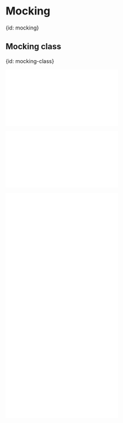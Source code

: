 # Mocking
{id: mocking}

## Mocking class
{id: mocking-class}


![](examples/mock-class/lib/MyClass.pm)

![](examples/mock-class/lib/MyApp.pm)

![](examples/mock-class/t/myapp-mocked.t)
![](examples/mock-class/t/myapp-real.t)
![](examples/mock-class/t/myclass-mocked.t)
![](examples/mock-class/t/myclass-real.t)

